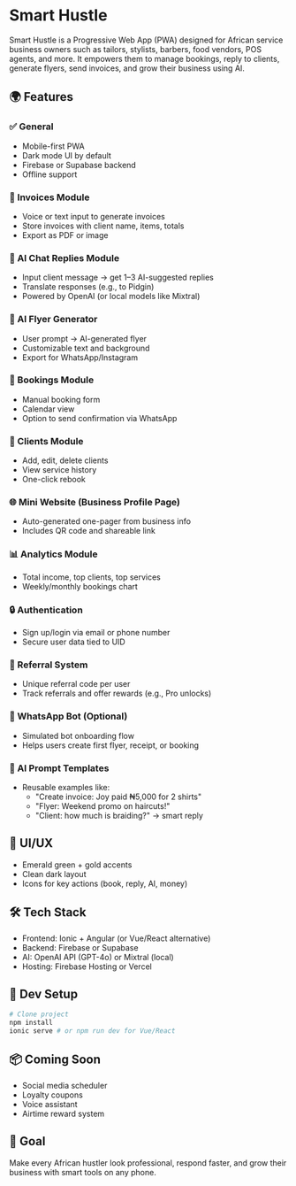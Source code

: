 # Smart Hustle

Smart Hustle is a Progressive Web App (PWA) designed for African service business owners such as tailors, stylists, barbers, food vendors, POS agents, and more. It empowers them to manage bookings, reply to clients, generate flyers, send invoices, and grow their business using AI.

## 🌍 Features

### ✅ General
- Mobile-first PWA
- Dark mode UI by default
- Firebase or Supabase backend
- Offline support

### 🧾 Invoices Module
- Voice or text input to generate invoices
- Store invoices with client name, items, totals
- Export as PDF or image

### 💬 AI Chat Replies Module
- Input client message → get 1–3 AI-suggested replies
- Translate responses (e.g., to Pidgin)
- Powered by OpenAI (or local models like Mixtral)

### 🎨 AI Flyer Generator
- User prompt → AI-generated flyer
- Customizable text and background
- Export for WhatsApp/Instagram

### 📆 Bookings Module
- Manual booking form
- Calendar view
- Option to send confirmation via WhatsApp

### 👤 Clients Module
- Add, edit, delete clients
- View service history
- One-click rebook

### 🌐 Mini Website (Business Profile Page)
- Auto-generated one-pager from business info
- Includes QR code and shareable link

### 📊 Analytics Module
- Total income, top clients, top services
- Weekly/monthly bookings chart

### 🔒 Authentication
- Sign up/login via email or phone number
- Secure user data tied to UID

### 🔁 Referral System
- Unique referral code per user
- Track referrals and offer rewards (e.g., Pro unlocks)

### 📱 WhatsApp Bot (Optional)
- Simulated bot onboarding flow
- Helps users create first flyer, receipt, or booking

### 🧠 AI Prompt Templates
- Reusable examples like:
  - "Create invoice: Joy paid ₦5,000 for 2 shirts"
  - "Flyer: Weekend promo on haircuts!"
  - "Client: how much is braiding?" → smart reply

## 💅 UI/UX
- Emerald green + gold accents
- Clean dark layout
- Icons for key actions (book, reply, AI, money)

## 🛠 Tech Stack
- Frontend: Ionic + Angular (or Vue/React alternative)
- Backend: Firebase or Supabase
- AI: OpenAI API (GPT-4o) or Mixtral (local)
- Hosting: Firebase Hosting or Vercel

## 🧪 Dev Setup
```bash
# Clone project
npm install
ionic serve # or npm run dev for Vue/React
```

## 📦 Coming Soon
- Social media scheduler
- Loyalty coupons
- Voice assistant
- Airtime reward system

## 🚀 Goal
Make every African hustler look professional, respond faster, and grow their business with smart tools on any phone.
